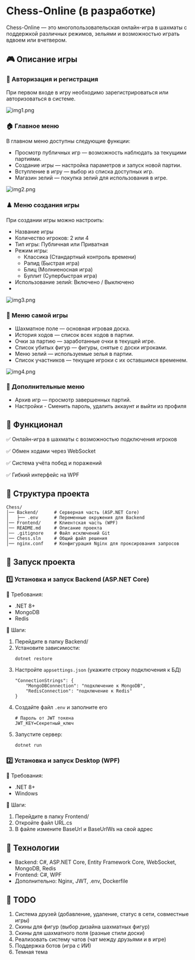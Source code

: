 # Chess-Online (в разработке)

Chess-Online — это многопользовательская онлайн-игра в шахматы с поддержкой различных режимов, зельями и возможностью играть вдвоем или вчетвером.

## 🎮 Описание игры

### 🔐 Авторизация и регистрация

При первом входе в игру необходимо зарегистрироваться или авторизоваться в системе.

![img1.png](DockImages/img-1.png)

### 🏠 Главное меню

В главном меню доступны следующие функции:

- Просмотр публичных игр — возможность наблюдать за текущими партиями.
- Создание игры — настройка параметров и запуск новой партии.
- Вступление в игру — выбор из списка доступных игр.
- Магазин зелий — покупка зелий для использования в игре.

![img2.png](DockImages/img-2.png)

### ♟️ Меню создания игры

При создании игры можно настроить:

- Название игры
- Количество игроков: 2 или 4
- Тип игры: Публичная или Приватная
- Режим игры:
  - Классика (Стандартный контроль времени)
  - Рапид (Быстрая игра)
  - Блиц (Молниеносная игра)
  - Буллит (Супербыстрая игра)
- Использование зелий: Включено / Выключено
-

![img3.png](DockImages/img-3.png)

### 🎲 Меню самой игры

- Шахматное поле — основная игровая доска.
- История ходов — список всех ходов в партии.
- Очки за партию — заработанные очки в текущей игре.
- Список убитых фигур — фигуры, снятые с доски игроками.
- Меню зелий — используемые зелья в партии.
- Список участников — текущие игроки с их оставшимся временем.

![img4.png](DockImages/img-4.png)

### 📜 Дополнительные меню

- Архив игр — просмотр завершенных партий.
- Настройки - Сменить пароль, удалить аккаунт и выйти из профиля

## 📌 **Функционал**

✅ Онлайн-игра в шахматы с возможностью подключения игроков

✅ Обмен ходами через WebSocket

✅ Система учёта побед и поражений

✅ Гибкий интерфейс на WPF


## 📂 Структура проекта

```
Chess/
│── Backend/      # Серверная часть (ASP.NET Core)
│   ├── .env      # Переменные окружения для Backend
│── Frontend/     # Клиентская часть (WPF)
│── README.md     # Описание проекта
│── .gitignore    # Файл исключений Git
│── Chess.sln     # Общий файл решения
│── nginx.conf    # Конфигурация Nginx для проксирования запросов
```

## 🚀 Запуск проекта

### 1️⃣ Установка и запуск Backend (ASP.NET Core)

📌 Требования:
- .NET 8+
- MongoDB
- Redis
  
🔧 Шаги:
1) Перейдите в папку Backend/
2) Установите зависимости:
    ```shell
    dotnet restore
    ```
3) Настройте `appsettings.json` (укажите строку подключения к БД)
    ```
    "ConnectionStrings": {
        "MongoDBConnection": "подключение к MongoDB",
        "RedisConnection": "подключение к Redis"
    }
    ```
4) Создайте файл `.env` и заполните его
   ```
   # Пароль от JWT токена
   JWT_KEY=Секретный_ключ
   ```
5) Запустите сервер:
    ```shell
    dotnet run
    ```

### 2️⃣ Установка и запуск Desktop (WPF)

📌 Требования:
- .NET 8+
- Windows

🔧 Шаги:
1) Перейдите в папку Frontend/
2) Откройте файл URL.cs
3) В файле измените BaseUrl и BaseUrlWs на свой адрес

## 🔗 Технологии

- Backend: C#, ASP.NET Core, Entity Framework Core, WebSocket, MongoDB, Redis
- Frontend: C#, WPF
- Дополнительно: Nginx, JWT, .env, Dockerfile

## 📌 TODO
1) Система друзей (добавление, удаление, статус в сети, совместные игры)
2) Скины для фигур (выбор дизайна шахматных фигур)
3) Скины для шахматного поля (разные стили доски)
4) Реализовать систему чатов (чат между друзьями и в игре)
5) Поддержка ботов (игра с ИИ)
6) Темная тема